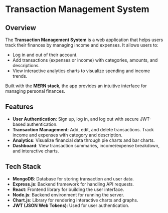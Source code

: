 # Transaction Management System

## Overview
The **Transaction Management System** is a web application that helps users track their finances by managing income and expenses. It allows users to:

- Log in and out of their account.
- Add transactions (expenses or income) with categories, amounts, and descriptions.
- View interactive analytics charts to visualize spending and income trends.

Built with the **MERN stack**, the app provides an intuitive interface for managing personal finances.

## Features
- **User Authentication**: Sign up, log in, and log out with secure JWT-based authentication.
- **Transaction Management**: Add, edit, and delete transactions. Track income and expenses with category and description.
- **Analytics**: Visualize financial data through pie charts and bar charts.
- **Dashboard**: View transaction summaries, income/expense breakdown, and interactive charts.

## Tech Stack
- **MongoDB**: Database for storing transaction and user data.
- **Express.js**: Backend framework for handling API requests.
- **React**: Frontend library for building the user interface.
- **Node.js**: Backend environment for running the server.
- **Chart.js**: Library for rendering interactive charts and graphs.
- **JWT (JSON Web Tokens)**: Used for user authentication.
